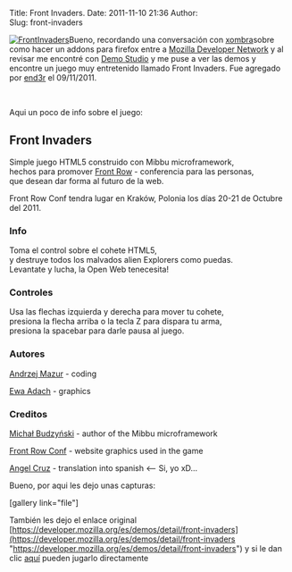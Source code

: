 Title: Front Invaders.
Date: 2011-11-10 21:36
Author:  
Slug: front-invaders

[![](http://abr4xas.org/wp-content/uploads/2011/11/FrontInvaders.jpeg "FrontInvaders")](http://abr4xas.org/wp-content/uploads/2011/11/FrontInvaders.jpeg)Bueno,
recordando una conversación con
[xombra](http://twitter.com/xombra%20 "Ir al twitter de xombra")sobre
como hacer un addons para firefox entre a [Mozilla Developer
Network](https://developer.mozilla.org/es/ "https://developer.mozilla.org/es/")
y al revisar me encontré con [Demo
Studio](https://developer.mozilla.org/es/demos/ "https://developer.mozilla.org/es/demos/")
y me puse a ver las demos y encontre un juego muy entretenido llamado
Front Invaders. Fue agregado por
[end3r](https://developer.mozilla.org/es/profiles/end3r/ "Ver el perfil de end3r")
el <time datetime="2011-11-09T14:13:14-08:00">09/11/2011.</time>

 

Aqui un poco de info sobre el juego:<!--more-->

Front Invaders
--------------

Simple juego HTML5 construido con Mibbu microframework,  
hechos para promover [Front Row](http://frontrowconf.com/) -
conferencia para las personas,  
que desean dar forma al futuro de la web.

Front Row Conf tendra lugar en Kraków, Polonia los días 20-21 de Octubre
del 2011.

### Info

Toma el control sobre el cohete HTML5,  
y destruye todos los malvados alien Explorers como puedas.  
Levantate y lucha, la Open Web tenecesita!

### Controles

Usa las flechas izquierda y derecha para mover tu cohete,  
presiona la flecha arriba o la tecla Z para dispara tu arma,  
presiona la spacebar para darle pausa al juego.

### Autores

[Andrzej Mazur](http://end3r.com/) - coding

[Ewa Adach](http://mypoint.13k.pl/) - graphics

### Creditos

[Michał Budzyński](http://michalbe.blogspot.com/) - author of the Mibbu
microframework

[Front Row Conf](http://frontrowconf.com/) - website graphics used in
the game

[Angel Cruz](http://abr4xas.org/) - translation into spanish \<-- Si, yo
xD...

Bueno, por aqui les dejo unas capturas:

[gallery link="file"]

También les dejo el enlace original
[https://developer.mozilla.org/es/demos/detail/front-invaders](https://developer.mozilla.org/es/demos/detail/front-invaders "https://developer.mozilla.org/es/demos/detail/front-invaders")
y si le dan clic
[aquí](http://abr4xas.org/invasores/ "http://abr4xas.org/invasores/")
pueden jugarlo directamente
